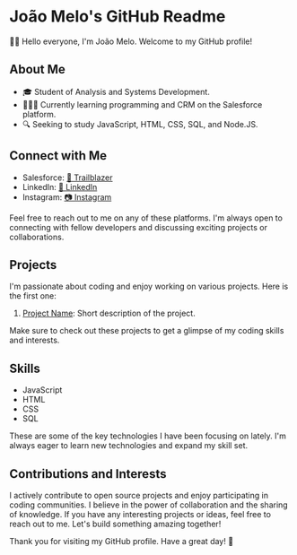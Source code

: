# João Melo's GitHub Readme

🖐🏾 Hello everyone, I'm João Melo. Welcome to my GitHub profile!

## About Me

- 🎓 Student of Analysis and Systems Development.
- 👩🏾‍💻 Currently learning programming and CRM on the Salesforce platform.
- 🔍 Seeking to study JavaScript, HTML, CSS, SQL, and Node.JS.

## Connect with Me

- Salesforce: [🌟 Trailblazer](https://trailblazer.me/id/jmelo66)
- LinkedIn: [💼 LinkedIn](https://www.linkedin.com/in/jo%C3%A3o-melo-ab137b263/)
- Instagram: [📷 Instagram](https://www.instagram.com/johnnyssauro/)

Feel free to reach out to me on any of these platforms. I'm always open to connecting with fellow developers and discussing exciting projects or collaborations.

## Projects

I'm passionate about coding and enjoy working on various projects. Here is the first one:

1. [Project Name](https://github.com/jmelo66/projeto1): Short description of the project.

Make sure to check out these projects to get a glimpse of my coding skills and interests.

## Skills

- JavaScript
- HTML
- CSS
- SQL

These are some of the key technologies I have been focusing on lately. I'm always eager to learn new technologies and expand my skill set.

## Contributions and Interests

I actively contribute to open source projects and enjoy participating in coding communities. I believe in the power of collaboration and the sharing of knowledge. If you have any interesting projects or ideas, feel free to reach out to me. Let's build something amazing together!

Thank you for visiting my GitHub profile. Have a great day! 🌟
